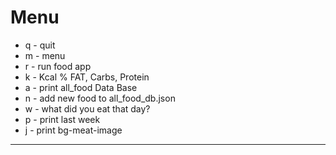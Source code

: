 # Menu
* q - quit 
* m - menu
* r - run food app
* k - Kcal % FAT, Carbs, Protein
* a - print all_food Data Base
* n - add new food to all_food_db.json
* w - what did you eat that day?
* p - print last week
* j - print bg-meat-image
------